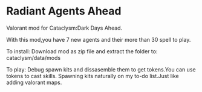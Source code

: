 # Radiant Agents Ahead
Valorant mod for Cataclysm:Dark Days Ahead.

With this mod,you have 7 new agents and their more than 30 spell to play.

To install:
Download mod as zip file and extract the folder to:
cataclysm/data/mods

To play:
Debug spawn kits and dissasemble them to get tokens.You can use tokens to cast skills.
Spawning kits naturally on my to-do list.Just like adding valorant maps.
